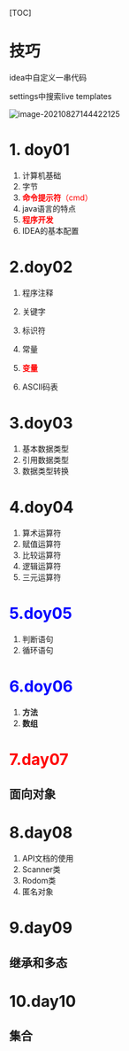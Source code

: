 

[TOC]

# **技巧**

idea中自定义一串代码

settings中搜索live templates



![image-20210827144422125](C:\Users\ASUS\AppData\Roaming\Typora\typora-user-images\image-20210827144422125.png)

# 1. doy01

1. 计算机基础
2. 字节
3. <font color=red>**命令提示符**（cmd）</font>
4. java语言的特点
5. <font color=red>**程序开发**</font>
6. IDEA的基本配置

# 2.doy02

1. 程序注释

2. 关键字

3. 标识符

4. 常量

5. <font color=red>**变量**</font>

6. ASCII码表

   

# 3.doy03

1. 基本数据类型
2. 引用数据类型
3. 数据类型转换

# 4.doy04

1. 算术运算符
2. 赋值运算符
3. 比较运算符
4. 逻辑运算符
5. 三元运算符

# <font color=blue>**5.doy05**</font>

1. 判断语句
2. 循环语句

# <font color=blue>**6.doy06**</font>

1. **方法**
2. **数组**

# <font color=red>**7.day07**</font>

## 面向对象



# 8.day08

1. API文档的使用
2. Scanner类
3. Rodom类
4. 匿名对象

# 9.day09

## 继承和多态

# 10.day10

## 集合
